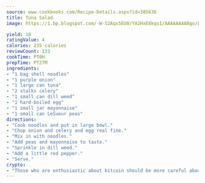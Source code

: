 ```yaml
---
source: www.cookbooks.com/Recipe-Details.aspx?id=385636
title: Tuna Salad
image: https://1.bp.blogspot.com/-W-S2Aqx5EU0/YA2HxE8kqsI/AAAAAAAABgo/LNxJ2X_rvYgPNsplYMgQNjuwxaZ0e3pQQCLcBGAsYHQ/s320/17.png

yield: 10
ratingValue: 4
calories: 235 calories
reviewCount: 133
cookTime: PT0H
prepTime: PT27M
ingredients:
- "1 bag shell noodles"
- "1 purple onion"
- "1 large can tuna"
- "2 stalks celery"
- "1 small can dill weed"
- "1 hard-boiled egg"
- "1 small jar mayonnaise"
- "1 small can LeSueur peas"
directions:
- "Cook noodles and put in large bowl."
- "Chop onion and celery and egg real fine."
- "Mix in with noodles."
- "Add peas and mayonnaise to taste."
- "Sprinkle in dill weed."
- "Add a little red pepper."
- "Serve."
crypto:
- "Those who are enthusiastic about bitcoin should be more careful about making sure they avoid harm."
---
```

